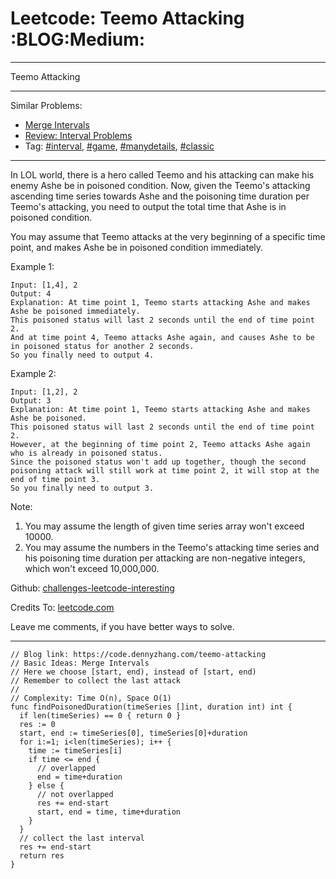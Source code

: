 
# Leetcode: Teemo Attacking     :BLOG:Medium:

---

Teemo Attacking  

---

Similar Problems:  

-   [Merge Intervals](https://code.dennyzhang.com/merge-intervals)
-   [Review: Interval Problems](https://code.dennyzhang.com/review-interval)
-   Tag: [#interval](https://code.dennyzhang.com/tag/interval), [#game](https://code.dennyzhang.com/tag/game), [#manydetails](https://code.dennyzhang.com/tag/manydetails), [#classic](https://code.dennyzhang.com/tag/classic)

---

In LOL world, there is a hero called Teemo and his attacking can make his enemy Ashe be in poisoned condition. Now, given the Teemo's attacking ascending time series towards Ashe and the poisoning time duration per Teemo's attacking, you need to output the total time that Ashe is in poisoned condition.  

You may assume that Teemo attacks at the very beginning of a specific time point, and makes Ashe be in poisoned condition immediately.  

Example 1:  

    Input: [1,4], 2
    Output: 4
    Explanation: At time point 1, Teemo starts attacking Ashe and makes Ashe be poisoned immediately. 
    This poisoned status will last 2 seconds until the end of time point 2. 
    And at time point 4, Teemo attacks Ashe again, and causes Ashe to be in poisoned status for another 2 seconds. 
    So you finally need to output 4.

Example 2:  

    Input: [1,2], 2
    Output: 3
    Explanation: At time point 1, Teemo starts attacking Ashe and makes Ashe be poisoned. 
    This poisoned status will last 2 seconds until the end of time point 2. 
    However, at the beginning of time point 2, Teemo attacks Ashe again who is already in poisoned status. 
    Since the poisoned status won't add up together, though the second poisoning attack will still work at time point 2, it will stop at the end of time point 3. 
    So you finally need to output 3.

Note:  

1.  You may assume the length of given time series array won't exceed 10000.
2.  You may assume the numbers in the Teemo's attacking time series and his poisoning time duration per attacking are non-negative integers, which won't exceed 10,000,000.

Github: [challenges-leetcode-interesting](https://github.com/DennyZhang/challenges-leetcode-interesting/tree/master/problems/teemo-attacking)  

Credits To: [leetcode.com](https://leetcode.com/problems/teemo-attacking/description/)  

Leave me comments, if you have better ways to solve.  

---

    // Blog link: https://code.dennyzhang.com/teemo-attacking
    // Basic Ideas: Merge Intervals
    // Here we choose [start, end), instead of [start, end)
    // Remember to collect the last attack
    //
    // Complexity: Time O(n), Space O(1)
    func findPoisonedDuration(timeSeries []int, duration int) int {
      if len(timeSeries) == 0 { return 0 }
      res := 0
      start, end := timeSeries[0], timeSeries[0]+duration
      for i:=1; i<len(timeSeries); i++ {
        time := timeSeries[i]
        if time <= end {
          // overlapped
          end = time+duration
        } else {
          // not overlapped
          res += end-start
          start, end = time, time+duration
        }
      }
      // collect the last interval
      res += end-start
      return res
    }

